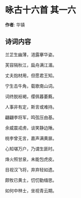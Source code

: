 # 咏古十六首  其一六

**作者**: 华镇

## 诗词内容

兰芷生幽薄，浥露搴华姿。

芙容隔秋江，扁舟满江湄。

丈夫抱材用，但愿君王知。

宁生击牛角，载歌南山词。

词终脱裋褐，缨佩暮萎蕤。

人事非有定，斯言或难持。

翩翩李将军，鸣弦压由基。

余威震戎虏，谈笑静边陲。

桃李曾无言，嘉声满黄扉。

心知堪万户，乃谓生匪时。

烽火照甘泉，未能包虎皮。

目视汉飞将，弃弃轻如遗。

颇牧已黄土，忉忉勤缅思。

如何中林士，坐视青云期。

